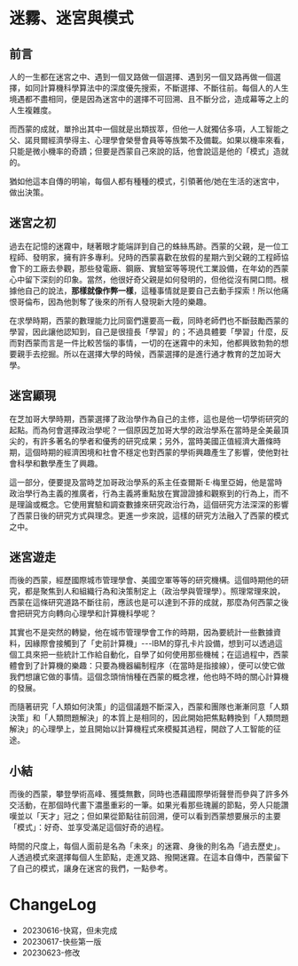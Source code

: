 # 迷霧、迷宮與模式

## 前言
人的一生都在迷宮之中、遇到一個叉路做一個選擇、遇到另一個叉路再做一個選擇，如同計算機科學算法中的深度優先搜索，不斷選擇、不斷往前。每個人的人生境遇都不盡相同，便是因為迷宮中的選擇不可回溯、且不斷分岔，造成幕等之上的人生複雜度。

而西蒙的成就，單拎出其中一個就是出類拔萃，但他一人就獨佔多項，人工智能之父、諾貝爾經濟學得主、心理學會榮譽會員等等族繁不及備載。如果以機率來看，只能是微小機率的奇蹟；但要是西蒙自己來說的話，他會說這是他的「模式」造就的。

猶如他這本自傳的明喻，每個人都有種種的模式，引領著他/她在生活的迷宮中，做出決策。

## 迷宮之初

過去在記憶的迷霧中，瞇著眼才能端詳到自己的蛛絲馬跡。西蒙的父親，是一位工程師、發明家，擁有許多專利。兒時的西蒙喜歡在放假的星期六到父親的工程師協會下的工廠去參觀，那些發電廠、鋼廠、實驗室等等現代工業設備，在年幼的西蒙心中留下深刻的印象。當然，他很好奇父親是如何發明的，但他從沒有開口問。根據他自己的說法，**那樣就像作弊一樣**，這種事情就是要自己去動手探索！所以他痛恨哥倫布，因為他剝奪了後來的所有人發現新大陸的樂趣。

在求學時期，西蒙的數理能力比同窗們還要高一截，同時老師們也不斷鼓勵西蒙的學習，因此讓他認知到，自己是很擅長「學習」的；不過具體要「學習」什麼，反而對西蒙而言是一件比較苦惱的事情，一切的在迷霧中的未知，他都興致勃勃的想要親手去挖掘。所以在選擇大學的時候，西蒙選擇的是進行通才教育的芝加哥大學。


## 迷宮顯現
在芝加哥大學時期，西蒙選擇了政治學作為自己的主修，這也是他一切學術研究的起點。而為何會選擇政治學呢？一個原因芝加哥大學的政治學系在當時是全美最頂尖的，有許多著名的學者和優秀的研究成果；另外，當時美國正值經濟大蕭條時期，這個時期的經濟困境和社會不穩定也對西蒙的學術興趣產生了影響，使他對社會科學和數學產生了興趣。

這一部分，便要提及當時芝加哥政治學系的系主任查爾斯·E·梅里亞姆，他是當時政治學行為主義的推廣者，行為主義將重點放在實證證據和觀察到的行為上，而不是理論或概念。它使用實驗和調查數據來研究政治行為，這個研究方法深深的影響了西蒙日後的研究方式與理念。更進一步來說，這樣的研究方法融入了西蒙的模式之中。

## 迷宮遊走
而後的西蒙，經歷國際城市管理學會、美國空軍等等的研究機構。這個時期他的研究，都是聚焦到人和組織行為和決策制定上（政治學與管理學）。照理常理來說，西蒙在這條研究道路不斷往前，應該也是可以達到不菲的成就，那麼為何西蒙之後會把研究方向轉向心理學和計算機科學呢？

其實也不是突然的轉變，他在城市管理學會工作的時期，因為要統計一些數據資料，因緣際會接觸到了「史前計算機」---IBM的穿孔卡片設備，想到可以透過這個工具來把一些統計工作給自動化，自學了如何使用那些機械；在這過程中，西蒙體會到了計算機的樂趣：只要為機器編制程序（在當時是指接線），便可以使它做我們想讓它做的事情。這個念頭悄悄種在西蒙的概念裡，他也時不時的關心計算機的發展。

而隨著研究「人類如何決策」的這個議題不斷深入，西蒙和團隊也漸漸同意「人類決策」和「人類問題解決」的本質上是相同的，因此開始把焦點轉換到「人類問題解決」的心理學上，並且開始以計算機程式來模擬其過程，開啟了人工智能的征途。

## 小結
而後的西蒙，攀登學術高峰、獲獎無數，同時也憑藉國際學術聲譽而參與了許多外交活動，在那個時代畫下濃墨重彩的一筆。如果光看那些瑰麗的節點，旁人只能讚嘆並以「天才」冠之；但如果從節點往前回溯，便可以看到西蒙想要展示的主要「模式」：好奇、並享受滿足這個好奇的過程。

時間的尺度上，每個人面前是名為「未來」的迷霧、身後的則名為「過去歷史」。人透過模式來選擇每個人生節點，走進叉路、撥開迷霧。在這本自傳中，西蒙留下了自己的模式，讓身在迷宮的我們，一點參考。


# ChangeLog
- 20230616-快寫，但未完成
- 20230617-快些第一版
- 20230623-修改

